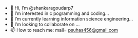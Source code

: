 - 👋 Hi, I’m @shankaragoudarp7
- 👀 I’m interested in c pogramming and coding...
- 🌱 I’m currently learning information science engineering...
- 💞️ I’m looking to collaborate on ...
- 📫 How to reach me: mail= psuhas456@gmail.com

<!---
suhasrp7/suhasrp7 is a ✨ special ✨ repository because its `README.md` (this file) appears on your GitHub profile.
You can click the Preview link to take a look at your changes.
--->
